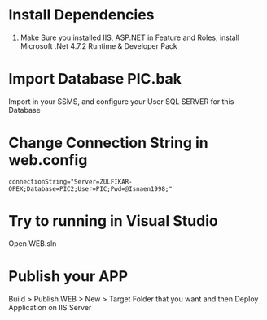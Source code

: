 # Install Dependencies 
1. Make Sure you installed IIS, ASP.NET in Feature and Roles, install Microsoft .Net 4.7.2 Runtime & Developer Pack

# Import Database PIC.bak
Import in your SSMS, and configure your User SQL SERVER for this Database

# Change Connection String in web.config
```
connectionString="Server=ZULFIKAR-OPEX;Database=PIC2;User=PIC;Pwd=@Isnaen1998;"
```

# Try to running in Visual Studio
Open WEB.sln

# Publish your APP

Build > Publish WEB > New > Target Folder that you want and then Deploy Application on IIS Server

